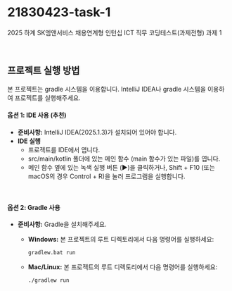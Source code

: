 # 21830423-task-1
2025 하계 SK엠앤서비스 채용연계형 인턴십 ICT 직무 코딩테스트(과제전형) 과제 1

<br>

## 프로젝트 실행 방법
본 프로젝트는 gradle 시스템을 이용합니다. IntelliJ IDEA나 gradle 시스템을 이용하여 프로젝트를 실행해주세요.

#### 옵션 1: IDE 사용 (추천)

*   **준비사항:** IntelliJ IDEA(2025.1.3)가 설치되어 있어야 합니다.
*   **IDE 실행**
    - 프로젝트를 IDE에서 엽니다.
    - src/main/kotlin 폴더에 있는 메인 함수 (main 함수가 있는 파일)를 엽니다.
    - 메인 함수 옆에 있는 녹색 실행 버튼 (▶)을 클릭하거나, Shift + F10 (또는 macOS의 경우 Control + R)을 눌러 프로그램을 실행합니다.

<br>

#### 옵션 2: Gradle 사용

*   **준비사항:** Gradle을 설치해주세요.
    *   **Windows:**
        본 프로젝트의 루트 디렉토리에서 다음 명령어를 실행하세요:
        ```bash
        gradlew.bat run
        ```

    *   **Mac/Linux:**
        본 프로젝트의 루트 디렉토리에서 다음 명령어를 실행하세요:
        ```bash
        ./gradlew run
        ```

